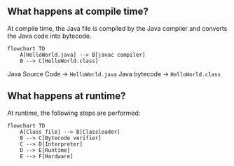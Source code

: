 ## What happens at compile time?

At compile time, the Java file is compiled by the Java compiler and converts the Java code into bytecode.

```mermaid
flowchart TD
	A[HelloWorld.java] --> B[javac compiler]
	B --> C[HelloWorld.class] 
```

Java Source Code → `HelloWorld.java` 
Java bytecode → `HelloWorld.class `

## What happens at runtime?

At runtime, the following steps are performed:

```mermaid
flowchart TD
	A[Class file] --> B[Classloader]
	B --> C[Bytecode verifier]
	C --> D[Interpreter]
	D --> E[Runtime]
	E --> F[Hardware]
```
